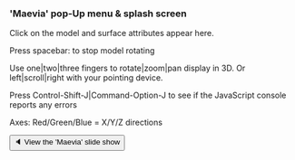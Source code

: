 ### 'Maevia' pop-Up menu & splash screen

Click on the model and surface attributes appear here.

Press spacebar: to stop model rotating

Use one|two|three fingers to rotate|zoom|pan display in 3D.
Or left|scroll|right with your pointing device.

Press Control-Shift-J|Command-Option-J to see if the JavaScript console reports any errors

Axes: Red/Green/Blue = X/Y/Z directions


<button onclick="navDragMove.style='width:60%;height:80%;left:30%;';divDragMoveContent.innerHTML='<iframe id=ifr frameBorder=0 src=../slideshow-2019-07-02.html style=height:100%;width:100%; ></iframe>';" >&#x1f508; View the 'Maevia' slide show</button>
